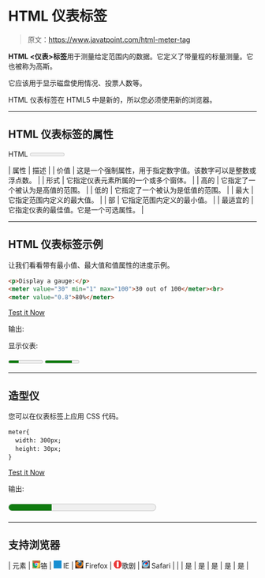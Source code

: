 # HTML 仪表标签

> 原文：<https://www.javatpoint.com/html-meter-tag>

**HTML <仪表>标签**用于测量给定范围内的数据。它定义了带量程的标量测量。它也被称为高斯。

它应该用于显示磁盘使用情况、投票人数等。

HTML 仪表标签在 HTML5 中是新的，所以您必须使用新的浏览器。

* * *

## HTML 仪表标签的属性

HTML <meter>标签支持全局和事件属性以及一些特定属性。</meter>

| 属性 | 描述 |
| 价值 | 这是一个强制属性，用于指定数字值。该数字可以是整数或浮点数。 |
| 形式 | 它指定仪表元素所属的一个或多个窗体。 |
| 高的 | 它指定了一个被认为是高值的范围。 |
| 低的 | 它指定了一个被认为是低值的范围。 |
| 最大 | 它指定范围内定义的最大值。 |
| 部 | 它指定范围内定义的最小值。 |
| 最适宜的 | 它指定仪表的最佳值。它是一个可选属性。 |

* * *

## HTML 仪表标签示例

让我们看看带有最小值、最大值和值属性的进度示例。

```html
<p>Display a gauge:</p>
<meter value="30" min="1" max="100">30 out of 100</meter><br>
<meter value="0.8">80%</meter>

```

[Test it Now](https://www.javatpoint.com/oprweb/test.jsp?filename=htmlmetertag1)

输出:

显示仪表:

<meter value="30" min="1" max="100">30 out of 100</meter>
<meter value="0.8">80%</meter>

* * *

## 造型仪

您可以在仪表标签上应用 CSS 代码。

```html
meter{
  width: 300px;
  height: 30px;
}

```

[Test it Now](https://www.javatpoint.com/oprweb/test.jsp?filename=htmlmetertag2)

输出:

<meter style="width:300px;height:30px" value="30" min="1" max="100">30 out of 100</meter>

* * *

## 支持浏览器

| 元素 | ![chrome browser](img/4fbdc93dc2016c5049ed108e7318df19.png)铬 | ![ie browser](img/83dd23df1fe8373fd5bf054b2c1dd88b.png) IE | ![firefox browser](img/4f001fff393888a8a807ed29b28145d1.png) Firefox | ![opera browser](img/6cad4a592cc69a052056a0577b4aac65.png)歌剧 | ![safari browser](img/a0f6a9711a92203c5dc5c127fe9c9fca.png) Safari |
|  | 是 | 是 | 是 | 是 | 是 |